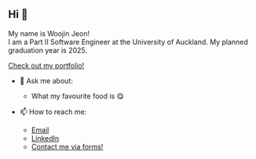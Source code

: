 ## Hi 👋
My name is Woojin Jeon! <br />
I am a Part II Software Engineer at the University of Auckland.
My planned graduation year is 2025.

[Check out my portfolio!](https://www.woojinjeon.me)

- 💬 Ask me about:
  - What my favourite food is 😋

- 📫 How to reach me:
    - [Email](mailto:woojinjn@gmail.com)
    - [LinkedIn](https://www.linkedin.com/in/woojinnz/)
    - [Contact me via forms!](https://forms.gle/8H2bhwJu6mTVps3s8)


<!--
**Woojinnz/Woojinnz** is a ✨ _special_ ✨ repository because its `README.md` (this file) appears on your GitHub profile.

Here are some ideas to get you started:

- 🔭 I’m currently working on ...
- 🌱 I’m currently learning ...
- 👯 I’m looking to collaborate on ...
- 🤔 I’m looking for help with ...
- 💬 Ask me about ...
- 📫 How to reach me: ...
- 😄 Pronouns: ...
- ⚡ Fun fact: ...
-->
